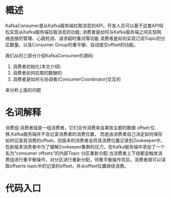 # 概述
KafkaConsumer是从Kafka服务端拉取消息的API，开发人员可以基于这套API轻松实现从Kafka服务端拉取消息的功能;
消费者是如何与Kafka服务端之间实现网络连接的管理、心跳检测、请求超时重试等功能
消费者是如何实现订阅Topic的分区数量、以及Consumer Group的重平衡、自动提交offset的功能。

我们从的三部分介绍KafkaConsumer的源码:
1. 消费者初始化(本文介绍)
2. 消费者如何拉取的数据的
3. 消费者是如何与协调者(ConsumerCoordinator)交互的

来分析上面的问题



# 名词解释
消费组:消费者组是一组消费者，它们合作消费来自某些主题的数据
offset:位移,Kafka服务端并不会记录消费者的消费位置， 而是由消费者自己决定如何保存如何记录其消费的offset。旧版本的消费者会将其消费位置记录到Zookeeper中，在新版本消贵者中为了缓解Zookeeper集群的压力，在Kafka服务端中添加了一个名为“consumer offsets”的内部Topic
分区重新分配:当消费者上下线都会触发消费组进行重平衡操作，对分区进行重新分配，待重平衡操作完后，消费者就可以读取offserts topic中的记录的offset，并从offset位置继续消费。

# 代码入口
